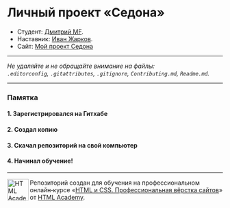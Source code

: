 # Личный проект «Седона»

* Студент: [Дмитрий MF](https://up.htmlacademy.ru/htmlcss/39/user/2451651).
* Наставник: [Иван Жарков](https://htmlacademy.ru/profile/id191422).
* Сайт: [Мой проект Седона](https://dimitriymf.github.io/2451651-sedona-39/)

---

_Не удаляйте и не обращайте внимание на файлы:_<br>
_`.editorconfig`, `.gitattributes`, `.gitignore`, `Contributing.md`, `Readme.md`._

---

### Памятка

#### 1. Зарегистрировался на Гитхабе


#### 2. Создал копию


#### 3. Скачал репозиторий на свой компьютер


#### 4. Начинал обучение!

---

<a href="https://htmlacademy.ru/intensive/htmlcss"><img align="left" width="50" height="50" alt="HTML Academy" src="https://up.htmlacademy.ru/static/img/intensive/htmlcss/logo-for-github-2.png"></a>

Репозиторий создан для обучения на профессиональном онлайн‑курсе «[HTML и CSS. Профессиональная вёрстка сайтов](https://htmlacademy.ru/intensive/htmlcss)» от [HTML Academy](https://htmlacademy.ru).
